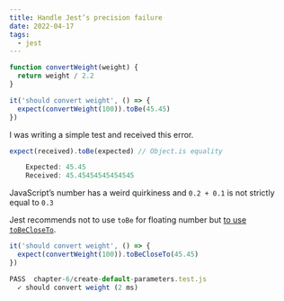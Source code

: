 ```yaml
---
title: Handle Jest’s precision failure
date: 2022-04-17
tags:
  - jest
---
```


```javascript
function convertWeight(weight) {
  return weight / 2.2
}

it('should convert weight', () => {
  expect(convertWeight(100)).toBe(45.45)
})
```

I was writing a simple test and received this error.

```javascript
expect(received).toBe(expected) // Object.is equality

    Expected: 45.45
    Received: 45.45454545454545
```

JavaScript’s number has a weird quirkiness and `0.2 + 0.1` is not strictly equal to `0.3`

Jest recommends not to use `toBe` for floating number but [to use ](https://jestjs.io/docs/expect#tobevalue)[`toBeCloseTo`](https://jestjs.io/docs/expect#tobevalue). 

```javascript
it('should convert weight', () => {
  expect(convertWeight(100)).toBeCloseTo(45.45)
})

PASS  chapter-6/create-default-parameters.test.js
  ✓ should convert weight (2 ms)
```

